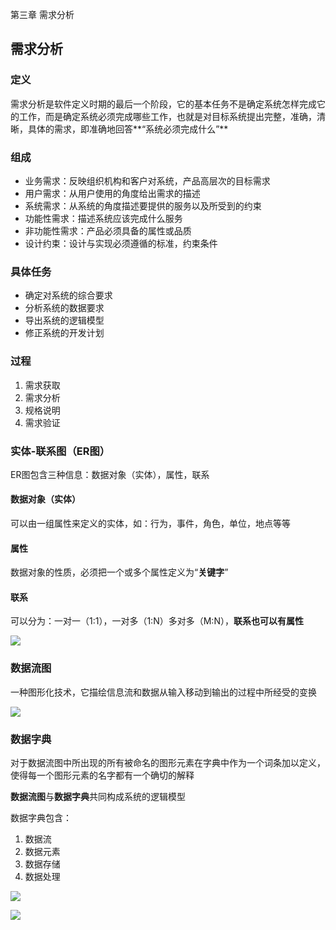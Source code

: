 第三章 需求分析

## 需求分析

### 定义

需求分析是软件定义时期的最后一个阶段，它的基本任务不是确定系统怎样完成它的工作，而是确定系统必须完成哪些工作，也就是对目标系统提出完整，准确，清晰，具体的需求，即准确地回答**“系统必须完成什么”**

### 组成

- 业务需求：反映组织机构和客户对系统，产品高层次的目标需求
- 用户需求：从用户使用的角度给出需求的描述
- 系统需求：从系统的角度描述要提供的服务以及所受到的约束
- 功能性需求：描述系统应该完成什么服务
- 非功能性需求：产品必须具备的属性或品质
- 设计约束：设计与实现必须遵循的标准，约束条件

### 具体任务

- 确定对系统的综合要求
- 分析系统的数据要求
- 导出系统的逻辑模型
- 修正系统的开发计划

### 过程

1. 需求获取
2. 需求分析
3. 规格说明
4. 需求验证

### 实体-联系图（ER图）

ER图包含三种信息：数据对象（实体），属性，联系

#### 数据对象（实体）

可以由一组属性来定义的实体，如：行为，事件，角色，单位，地点等等

#### 属性

数据对象的性质，必须把一个或多个属性定义为“**关键字**”

#### 联系

可以分为：一对一（1:1），一对多（1:N）多对多（M:N），**联系也可以有属性**

![](https://github.com/WhataNerb/Algorithm/tree/master/src/com/dang/nwpu/SE975/notes/pictures/ER图实例.jpg)

### 数据流图

一种图形化技术，它描绘信息流和数据从输入移动到输出的过程中所经受的变换

![](https://github.com/WhataNerb/Algorithm/tree/master/src/com/dang/nwpu/SE975/notes/pictures/数据流图符号.jpg)

### 数据字典

对于数据流图中所出现的所有被命名的图形元素在字典中作为一个词条加以定义，使得每一个图形元素的名字都有一个确切的解释

**数据流图**与**数据字典**共同构成系统的逻辑模型

数据字典包含：

1. 数据流
2. 数据元素
3. 数据存储
4. 数据处理

![](https://github.com/WhataNerb/Algorithm/tree/master/src/com/dang/nwpu/SE975/notes/pictures/定义数据符号.jpg)

![](https://github.com/WhataNerb/Algorithm/tree/master/src/com/dang/nwpu/SE975/notes/pictures/数据字典例子.jpg)

